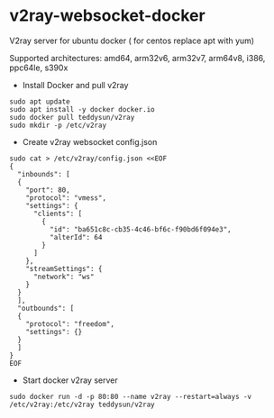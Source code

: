 # v2ray-websocket-docker
V2ray server for ubuntu docker ( for centos replace apt with yum)

Supported architectures: amd64, arm32v6, arm32v7, arm64v8, i386, ppc64le, s390x

- Install Docker and pull v2ray
```console 
sudo apt update
sudo apt install -y docker docker.io
sudo docker pull teddysun/v2ray
sudo mkdir -p /etc/v2ray
```

- Create v2ray websocket config.json
```console 
sudo cat > /etc/v2ray/config.json <<EOF
{
  "inbounds": [
  {
    "port": 80,
    "protocol": "vmess",
    "settings": {
      "clients": [
        {
          "id": "ba651c8c-cb35-4c46-bf6c-f90bd6f094e3",
          "alterId": 64
        }
      ]
    },
    "streamSettings": {
      "network": "ws"
    }
  }
  ],
  "outbounds": [
  {
    "protocol": "freedom",
    "settings": {}
  }
  ]
}
EOF
```
- Start docker v2ray server
```console 
sudo docker run -d -p 80:80 --name v2ray --restart=always -v /etc/v2ray:/etc/v2ray teddysun/v2ray
```




